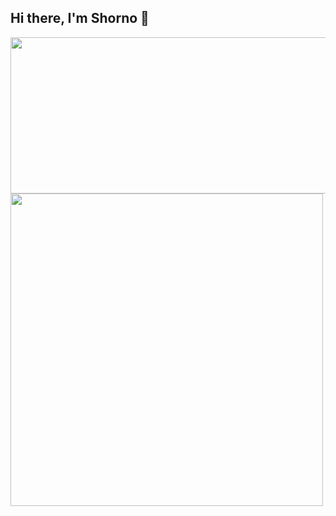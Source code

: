## Hi there, I'm Shorno 👋

<a href="https://github.com/anuraghazra/github-readme-stats">
  <img  align="center" height="250px" width="600px"  src="https://github-readme-stats.vercel.app/api/top-langs/?username=shorno&layout=compact" />
</a>
<a href="https://github.com/anuraghazra/convoychat">
  <img  align="center" height="500px"  src="https://github-readme-stats.vercel.app/api/wakatime?username=MrShorno&layout=compact" />
</a>

